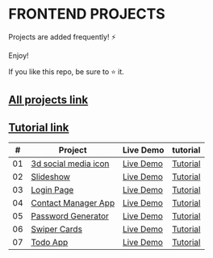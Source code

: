 # FRONTEND PROJECTS 

Projects are added frequently! ⚡

Enjoy!

If you like this repo, be sure to ⭐ it.

## [All projects link](https://frontendprojects) 

## [Tutorial link](https://codingbatch.gumroad.com/l/frontendprojects)

|  #  | Project | Live Demo | tutorial
| --- | ------------------------------------------------ | --------------------  | ------------- |
| 01  | [3d social media icon](https://github.com/smthari/Frontend-Projects/tree/master/3d%20social%20media%20icons)| [Live Demo](https://3d-social-media-icons.netlify.app/)| [Tutorial](https://codingbatch.gumroad.com/l/frontendprojects)|
| 02  | [Slideshow](https://github.com/smthari/Frontend-Projects/tree/master/Slideshow)| [Live Demo](https://slideshow-animation.netlify.app/)| [Tutorial](https://codingbatch.gumroad.com/l/frontendprojects)
| 03| [Login Page](https://github.com/smthari/Frontend-Projects/tree/master/Responsive%20login%20form)| [Live Demo](https://responsive-login-page.netlify.app/)| [Tutorial](https://codingbatch.gumroad.com/l/frontendprojects)
| 04| [Contact Manager App](https://github.com/smthari/Frontend-Projects/tree/master/Contact%20manager%20app)| [Live Demo](https://contact-manager-javascript.netlify.app/)| [Tutorial](https://codingbatch.gumroad.com/l/frontendprojects)
| 05 | [Password Generator](https://github.com/smthari/Frontend-Projects/tree/master/Password%20generator%20system)| [Live Demo](https://password-generator-system.netlify.app/)| [Tutorial](https://codingbatch.gumroad.com/l/frontendprojects)
| 06 | [Swiper Cards](https://github.com/smthari/Frontend-Projects/tree/master/Swiper%20cards)| [Live Demo](https://swiper-card.netlify.app/)| [Tutorial](https://codingbatch.gumroad.com/l/frontendprojects)
| 07| [Todo App](https://github.com/smthari/Frontend-Projects/tree/master/Todo-app)| [Live Demo](https://responsive-todoapp.netlify.app/)| [Tutorial](https://codingbatch.gumroad.com/l/frontendprojects)
